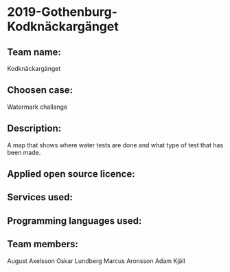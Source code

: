 # 2019-Gothenburg-Kodknäckargänget

## Team name: 
Kodknäckargänget

## Choosen case:
Watermark challange

## Description:
A map that shows where water tests are done and what type of test that has been made.

## Applied open source licence:

## Services used:

## Programming languages used:

## Team members:
August Axelsson
Oskar Lundberg
Marcus Aronsson
Adam Kjäll

